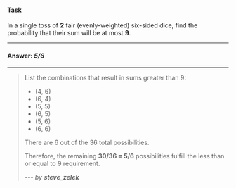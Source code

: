 #### Task

In a single toss of **2** fair (evenly-weighted) six-sided dice, find the probability that their sum will be at most
**9**.

___

#### Answer: _5/6_

___

> List the combinations that result in sums greater than 9:
>
> * (4, 6)
> * (6, 4)
> * (5, 5)
> * (6, 5)
> * (5, 6)
> * (6, 6)
>
> There are 6 out of the 36 total possibilities.
>
> Therefore, the remaining **30/36 = 5/6** possibilities fulfill the less than or equal to 9 requirement.
>
> --- _by **steve_zelek**_
